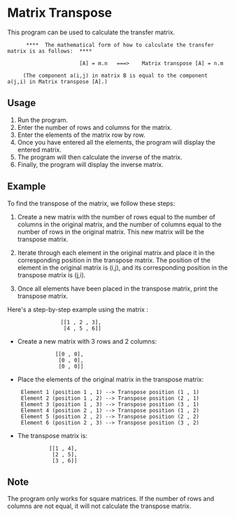 # Matrix Transpose 

  This program can be used to calculate the transfer matrix.

          ****  The mathematical form of how to calculate the transfer matrix is ​​as follows:  ****

                           [A] = m.n   ===>    Matrix transpose [A] = n.m

         (The component a(i,j) in matrix B is equal to the component a(j,i) in Matrix transpose [A].)

## Usage

   1. Run the program.
   2. Enter the number of rows and columns for the matrix.
   3. Enter the elements of the matrix row by row.
   4. Once you have entered all the elements, the program will display the entered 
      matrix.
   5. The program will then calculate the inverse of the matrix.
   6. Finally, the program will display the inverse matrix.


## Example

  To find the transpose of the matrix, we follow these steps:

   1. Create a new matrix with the number of rows equal to the number of columns in the original matrix, and the number of 
      columns equal to the number of rows in the original matrix. This new matrix will be the transpose matrix.

   2. Iterate through each element in the original matrix and place it in the corresponding position in the transpose matrix. 
      The position of the element in the original matrix is (i,j), and its corresponding position in the transpose matrix is 
      (j,i).

   3. Once all elements have been placed in the transpose matrix, print the transpose matrix.



  Here's a step-by-step example using the matrix : 

                     [[1 , 2 , 3],
                      [4 , 5 , 6]]

   * Create a new matrix with 3 rows and 2 columns:

                     [[0 , 0],
                      [0 , 0],
                      [0 , 0]]
 
  * Place the elements of the original matrix in the transpose matrix:

         Element 1 (position 1 , 1) --> Transpose position (1 , 1)
         Element 2 (position 1 , 2) --> Transpose position (2 , 1)
         Element 3 (position 1 , 3) --> Transpose position (3 , 1)
         Element 4 (position 2 , 1) --> Transpose position (1 , 2)
         Element 5 (position 2 , 2) --> Transpose position (2 , 2)
         Element 6 (position 2 , 3) --> Transpose position (3 , 2)

  * The transpose matrix is:

                  [[1 , 4],
                   [2 , 5],
                   [3 , 6]]

## Note

   The program only works for square matrices. If the number of rows and columns are not equal, it will not calculate the transpose matrix.